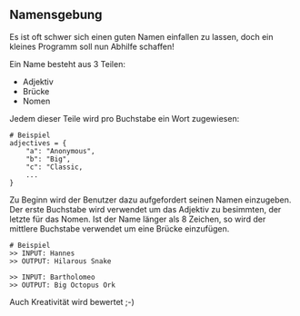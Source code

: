 ## Namensgebung
Es ist oft schwer sich einen guten Namen einfallen zu lassen, doch ein kleines Programm soll nun Abhilfe schaffen!

Ein Name besteht aus 3 Teilen:
- Adjektiv
- Brücke
- Nomen

Jedem dieser Teile wird pro Buchstabe ein Wort zugewiesen:
```
# Beispiel
adjectives = {
    "a": "Anonymous",
    "b": "Big",
    "c": "Classic,
    ...
}
```
Zu Beginn wird der Benutzer dazu aufgefordert seinen Namen einzugeben.
Der erste Buchstabe wird verwendet um das Adjektiv zu besimmten, der letzte für das Nomen. 
Ist der Name länger als 8 Zeichen, so wird der mittlere Buchstabe verwendet um eine Brücke einzufügen.
```
# Beispiel
>> INPUT: Hannes
>> OUTPUT: Hilarous Snake

>> INPUT: Bartholomeo
>> OUTPUT: Big Octopus Ork
```

Auch Kreativität wird bewertet ;-)